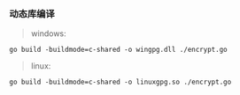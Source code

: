 ### 动态库编译
> windows:
>
`go build -buildmode=c-shared -o wingpg.dll ./encrypt.go`

> linux:
>
`go build -buildmode=c-shared -o linuxgpg.so ./encrypt.go`
